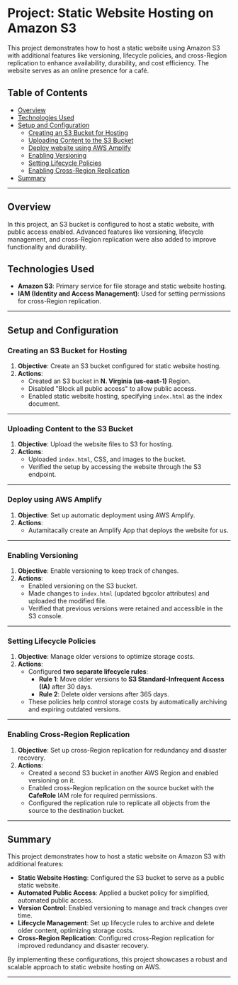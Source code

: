 # Project: Static Website Hosting on Amazon S3

This project demonstrates how to host a static website using Amazon S3 with additional features like versioning, lifecycle policies, and cross-Region replication to enhance availability, durability, and cost efficiency. The website serves as an online presence for a café.

## Table of Contents
- [Overview](#overview)
- [Technologies Used](#technologies-used)
- [Setup and Configuration](#setup-and-configuration)
  - [Creating an S3 Bucket for Hosting](#task-2-creating-an-s3-bucket-for-hosting)
  - [Uploading Content to the S3 Bucket](#task-3-uploading-content-to-the-s3-bucket)
  - [Deploy website using AWS Amplify](#task-4-Deploy-using-AWS-Amplify)
  - [Enabling Versioning](#task-5-enabling-versioning)
  - [Setting Lifecycle Policies](#task-6-setting-lifecycle-policies)
  - [Enabling Cross-Region Replication](#task-7-enabling-cross-region-replication)
- [Summary](#summary)

---

## Overview
In this project, an S3 bucket is configured to host a static website, with public access enabled. Advanced features like versioning, lifecycle management, and cross-Region replication were also added to improve functionality and durability.

## Technologies Used
- **Amazon S3**: Primary service for file storage and static website hosting.
- **IAM (Identity and Access Management)**: Used for setting permissions for cross-Region replication.

---

## Setup and Configuration

### Creating an S3 Bucket for Hosting
1. **Objective**: Create an S3 bucket configured for static website hosting.
2. **Actions**:
   - Created an S3 bucket in **N. Virginia (us-east-1)** Region.
   - Disabled "Block all public access" to allow public access.
   - Enabled static website hosting, specifying `index.html` as the index document.

---

### Uploading Content to the S3 Bucket
1. **Objective**: Upload the website files to S3 for hosting.
2. **Actions**:
   - Uploaded `index.html`, CSS, and images to the bucket.
   - Verified the setup by accessing the website through the S3 endpoint.

---

### Deploy using AWS Amplify
1. **Objective**: Set up automatic deployment using AWS Amplify.
2. **Actions**:
   - Autamitacally create an Amplify App that deploys the website for us.

---

### Enabling Versioning
1. **Objective**: Enable versioning to keep track of changes.
2. **Actions**:
   - Enabled versioning on the S3 bucket.
   - Made changes to `index.html` (updated bgcolor attributes) and uploaded the modified file.
   - Verified that previous versions were retained and accessible in the S3 console.

---

### Setting Lifecycle Policies
1. **Objective**: Manage older versions to optimize storage costs.
2. **Actions**:
   - Configured **two separate lifecycle rules**:
     - **Rule 1**: Move older versions to **S3 Standard-Infrequent Access (IA)** after 30 days.
     - **Rule 2**: Delete older versions after 365 days.
   - These policies help control storage costs by automatically archiving and expiring outdated versions.

---

### Enabling Cross-Region Replication
1. **Objective**: Set up cross-Region replication for redundancy and disaster recovery.
2. **Actions**:
   - Created a second S3 bucket in another AWS Region and enabled versioning on it.
   - Enabled cross-Region replication on the source bucket with the **CafeRole** IAM role for required permissions.
   - Configured the replication rule to replicate all objects from the source to the destination bucket.

---

## Summary
This project demonstrates how to host a static website on Amazon S3 with additional features:
- **Static Website Hosting**: Configured the S3 bucket to serve as a public static website.
- **Automated Public Access**: Applied a bucket policy for simplified, automated public access.
- **Version Control**: Enabled versioning to manage and track changes over time.
- **Lifecycle Management**: Set up lifecycle rules to archive and delete older content, optimizing storage costs.
- **Cross-Region Replication**: Configured cross-Region replication for improved redundancy and disaster recovery.

By implementing these configurations, this project showcases a robust and scalable approach to static website hosting on AWS.

--- 
